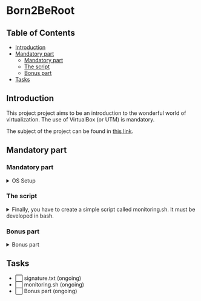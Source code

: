 # Born2BeRoot

## Table of Contents

- [Introduction](#introduction)
- [Mandatory part](#mandatory-part)
  - [Mandatory part](#mandatory-part-1)
  - [The script](#the-script)
  - [Bonus part](#bonus-part)
- [Tasks](#tasks)

## Introduction

This project project aims to be an introduction to the wonderful world of virtualization. The use of VirtualBox (or UTM) is mandatory.

The subject of the project can be found in [this link](https://raw.githubusercontent.com/angelamcosta/born2beroot/main/en.subject.pdf).

## Mandatory part

### Mandatory part

<details closed>
<summary> OS Setup </summary>

- Create at least 2 encrypted partitions using LVM.
- A SSH service will be running on port 4242 only. For security reasons, it must not be possible to connect using SSH as root.
- The hostname of your virtual machine must be your login ending with 42 (e.g., wil42). You will have to modify this hostname during your evaluation.
- You have to implement a strong password policy.
  * Your password has to expire every 30 days.
  * The minimum number of days allowed before the modification of a password will be set to 2.
  * The user has to receive a warning message 7 days before their password expires.
  * Your password must be at least 10 characters long. It must contain an uppercase letter and a number. Also, it must not contain more than 3 consecutive identical characters.
  * The password must not include the name of the user.
  * The following rule does not apply to the root password: The password must have
at least 7 characters that are not part of the former password.
  * Of course, your root password has to comply with this policy.
- You have to install and configure sudo following strict rules.
- In addition to the root user, a user with your login as username has to be present.
- This user has to belong to the user42 and sudo groups.
- Authentication using sudo has to be limited to 3 attempts in the event of an incorrect password.
- A custom message of your choice has to be displayed if an error due to a wrong password occurs when using sudo.
- Each action using sudo has to be archived, both inputs and outputs. The log file has to be saved in the /var/log/sudo/ folder.
- The TTY mode has to be enabled for security reasons.
- For security reasons too, the paths that can be used by sudo must be restricted.

</details>

### The script

<details closed>
<summary> Finally, you have to create a simple script called monitoring.sh. It must be developed in bash. </summary>

- Your script must always be able to display the following information:
- The architecture of your operating system and its kernel version.
- The number of physical processors.
- The number of virtual processors.
- The current available RAM on your server and its utilization rate as a percentage.
- The current available memory on your server and its utilization rate as a percentage.
- The current utilization rate of your processors as a percentage.
- The date and time of the last reboot.
- Whether LVM is active or not.
- The number of active connections.
- The number of users using the server.
- The IPv4 address of your server and its MAC (Media Access Control) address.
- The number of commands executed with the sudo program.

</details>

### Bonus part

<details closed>
<summary> Bonus part </summary>

- Set up partitions correctly so you get a structure similar to the one below
![partitions bonus](https://raw.githubusercontent.com/angelamcosta/born2beroot/main/src/partitions%20structure.png)
- Set up a functional WordPress website with the following services: lighttpd, MariaDB, and PHP.
- Set up a service of your choice that you think is useful (NGINX / Apache2 excluded!). During the defense, you will have to justify your choice.

</details>

## Tasks

- :white_large_square: signature.txt (ongoing)
- :white_large_square: monitoring.sh (ongoing)
- :white_large_square: Bonus part (ongoing)

